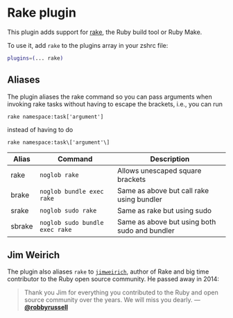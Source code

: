 # Rake plugin

This plugin adds support for [rake](https://ruby.github.io/rake/), the Ruby
build tool or Ruby Make.

To use it, add `rake` to the plugins array in your zshrc file:

```zsh
plugins=(... rake)
```

## Aliases

The plugin aliases the rake command so you can pass arguments when invoking rake tasks
without having to escape the brackets, i.e., you can run
```
rake namespace:task['argument']
```
instead of having to do
```
rake namespace:task\['argument'\]
```

| Alias  | Command                        | Description                                   |
|--------|--------------------------------|-----------------------------------------------|
| rake   | `noglob rake`                  | Allows unescaped square brackets              |
| brake  | `noglob bundle exec rake`      | Same as above but call rake using bundler     |
| srake  | `noglob sudo rake`             | Same as rake but using sudo                   |
| sbrake | `noglob sudo bundle exec rake` | Same as above but using both sudo and bundler |

## Jim Weirich

The plugin also aliases `rake` to [`jimweirich`](https://github.com/jimweirich), author of Rake
and big time contributor to the Ruby open source community. He passed away in 2014:

> Thank you Jim for everything you contributed to the Ruby and open source community 
> over the years. We will miss you dearly. — [**@robbyrussell**](https://github.com/robbyrussell/oh-my-zsh/commit/598a9c6f990756386517d66b6bcf77e53791e905)
